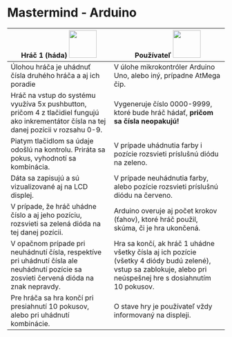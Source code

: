 # Mastermind - Arduino
| Hráč 1 (háda) <img src="https://image.flaticon.com/icons/svg/236/236831.svg" width="64" height="64"> | Používateľ <img src="https://www.makerspaces.com/wp-content/uploads/2017/08/381932-arduino-atmega-circuit-component-current-electric-.png" width="64" height="64"> |
| ------------- | ------------- |
| Úlohou hráča je uhádnuť čísla druhého hráča a aj ich poradie | V úlohe mikrokontróler Arduino Uno, alebo iný, prípadne AtMega čip.|
| Hráč na vstup do systému využíva 5x pushbutton, pričom 4 z tlačidiel fungujú ako inkrementátor čísla na tej danej pozícii v rozsahu 0-9.  | Vygeneruje číslo 0000-9999, ktoré bude hráč hádať, **pričom sa čísla neopakujú!**|
| Piatym tlačidlom sa údaje odošlú na kontrolu. Priráta sa pokus, vyhodnotí sa kombinácia.  | V prípade uhádnutia farby i pozície rozsvieti príslušnú diódu na zeleno.|
| Dáta sa zapisujú a sú vizualizované aj na LCD displej.  | V prípade neuhádnutia farby, alebo pozície rozsvieti príslušnú diódu na červeno.|
| V prípade, že hráč uhádne číslo a aj jeho pozíciu, rozsvieti sa zelená dióda na tej danej pozícii.  |  Arduino overuje aj počet krokov (ťahov), ktoré hráč použil, skúma, či je hra ukončená. |
| V opačnom prípade pri neuhádnutí čísla, respektíve pri uhádnutí čísla ale neuhádnutí pozície sa zosvieti červená dióda na znak nepravdy.  | Hra sa končí, ak hráč 1 uhádne všetky čísla aj ich pozície (všetky 4 diódy budú zelené), vstup sa zablokuje, alebo pri neúspešnej hre s dosiahnutím 10 pokusov.|
| Pre hráča sa hra končí pri presiahnutí 10 pokusov, alebo pri uhádnutí kombinácie.| O stave hry je používateľ vždy informovaný na displeji.|
